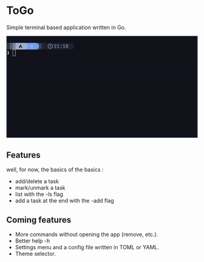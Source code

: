 # ToGo
Simple terminal based application written in Go.

![preview](assets/preview.gif)
## Features
well, for now, the basics of the basics :
- add/delete a task
- mark/unmark a task
- list with the -ls flag
- add a task at the end with the -add flag

## Coming features
- More commands without opening the app (remove, etc.).
- Better help -h
- Settings menu and a config file written in TOML or YAML.
- Theme selector.
